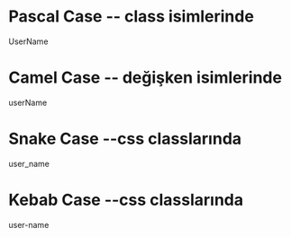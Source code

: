 # Pascal Case -- class isimlerinde
UserName

# Camel Case -- değişken isimlerinde
userName

# Snake Case --css classlarında
user_name

# Kebab Case --css classlarında
user-name

